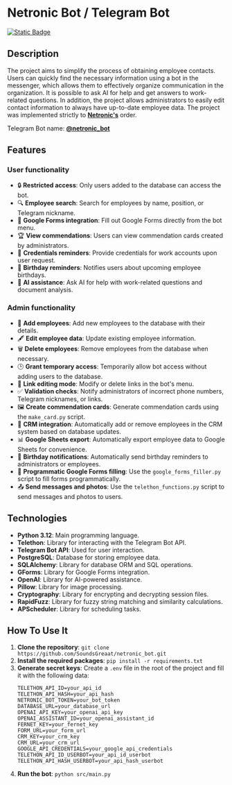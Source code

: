 # Netronic Bot / Telegram Bot

[![Static Badge](https://img.shields.io/badge/MIT-Lisence?style=for-the-badge&logo=github&label=License&color=yellow)](https://github.com/SoundsGreaat/netronic_bot?tab=MIT-1-ov-file)

## Description
The project aims to simplify the process of obtaining employee contacts. Users can quickly find the necessary information using a bot in the messenger, which allows them to effectively organize communication in the organization. It is possible to ask AI for help and get answers to work-related questions.
In addition, the project allows administrators to easily edit contact information to always have up-to-date employee data.
The project was implemented strictly to [**Netronic's**](https://netronic.com.ua/lp) order.

Telegram Bot name: [**@netronic_bot**](https://t.me/netronic_bot)

## Features
### User functionality
- 🔒 **Restricted access**: Only users added to the database can access the bot.
- 🔍 **Employee search**: Search for employees by name, position, or Telegram nickname.
- 📝 **Google Forms integration**: Fill out Google Forms directly from the bot menu.
- 🏆 **View commendations**: Users can view commendation cards created by administrators.
- 🔔 **Credentials reminders**: Provide credentials for work accounts upon user request.
- 🎉 **Birthday reminders**: Notifies users about upcoming employee birthdays.
- 🤖 **AI assistance**: Ask AI for help with work-related questions and document analysis.

### Admin functionality
- 💼 **Add employees**: Add new employees to the database with their details.
- 🖋️ **Edit employee data**: Update existing employee information.
- 🗑️ **Delete employees**: Remove employees from the database when necessary.
- 🕒 **Grant temporary access**: Temporarily allow bot access without adding users to the database.
- 🔗 **Link editing mode**: Modify or delete links in the bot's menu.
- ✅ **Validation checks**: Notify administrators of incorrect phone numbers, Telegram nicknames, or links.
- 🖼️ **Create commendation cards**: Generate commendation cards using the `make_card.py` script.
- 🔄 **CRM integration**: Automatically add or remove employees in the CRM system based on database updates.
- 📊 **Google Sheets export**: Automatically export employee data to Google Sheets for convenience.
- 🎂 **Birthday notifications**: Automatically send birthday reminders to administrators or employees.
- 📝 **Programmatic Google Forms filling**: Use the `google_forms_filler.py` script to fill forms programmatically.
- 📤 **Send messages and photos**: Use the `telethon_functions.py` script to send messages and photos to users.

## Technologies
- **Python 3.12**: Main programming language.
- **Telethon**: Library for interacting with the Telegram Bot API.
- **Telegram Bot API**: Used for user interaction.
- **PostgreSQL**: Database for storing employee data.
- **SQLAlchemy**: Library for database ORM and SQL operations.
- **GForms**: Library for Google Forms integration.
- **OpenAI**: Library for AI-powered assistance.
- **Pillow**: Library for image processing.
- **Cryptography**: Library for encrypting and decrypting session files.
- **RapidFuzz**: Library for fuzzy string matching and similarity calculations.
- **APScheduler**: Library for scheduling tasks.

## How To Use It
1. **Clone the repository**: `git clone https://github.com/SoundsGreaat/netronic_bot.git`
2. **Install the required packages**: `pip install -r requirements.txt`
3. **Generate secret keys**: Create a `.env` file in the root of the project and fill it with the following data:
    ```env
    TELETHON_API_ID=your_api_id
    TELETHON_API_HASH=your_api_hash
    NETRONIC_BOT_TOKEN=your_bot_token
    DATABASE_URL=your_database_url
    OPENAI_API_KEY=your_openai_api_key
    OPENAI_ASSISTANT_ID=your_openai_assistant_id
    FERNET_KEY=your_fernet_key
    FORM_URL=your_form_url
    CRM_KEY=your_crm_key
    CRM_URL=your_crm_url
    GOOGLE_API_CREDENTIALS=your_google_api_credentials
    TELETHON_API_ID_USERBOT=your_api_id_userbot
    TELETHON_API_HASH_USERBOT=your_api_hash_userbot
    ```
4. **Run the bot**: `python src/main.py`